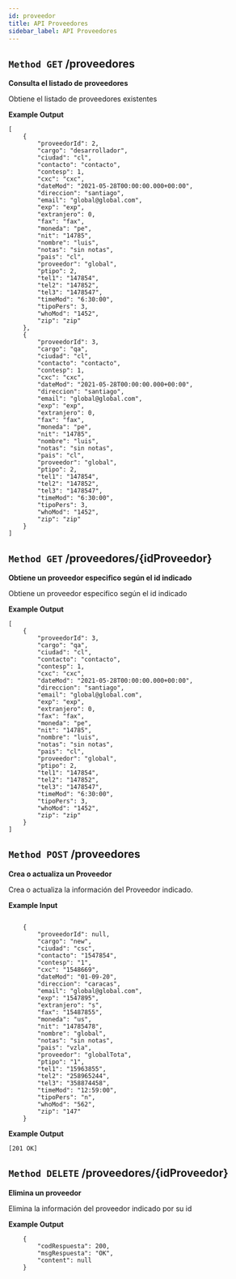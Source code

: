 ```yaml
---
id: proveedor
title: API Proveedores
sidebar_label: API Proveedores
---
```


## `Method GET` /proveedores
**Consulta el listado de proveedores**

Obtiene el listado de proveedores existentes

**Example Output**


```
[
    {
        "proveedorId": 2,
        "cargo": "desarrollador",
        "ciudad": "cl",
        "contacto": "contacto",
        "contesp": 1,
        "cxc": "cxc",
        "dateMod": "2021-05-28T00:00:00.000+00:00",
        "direccion": "santiago",
        "email": "global@global.com",
        "exp": "exp",
        "extranjero": 0,
        "fax": "fax",
        "moneda": "pe",
        "nit": "14785",
        "nombre": "luis",
        "notas": "sin notas",
        "pais": "cl",
        "proveedor": "global",
        "ptipo": 2,
        "tel1": "147854",
        "tel2": "147852",
        "tel3": "1478547",
        "timeMod": "6:30:00",
        "tipoPers": 3,
        "whoMod": "1452",
        "zip": "zip"
    },
    {
        "proveedorId": 3,
        "cargo": "qa",
        "ciudad": "cl",
        "contacto": "contacto",
        "contesp": 1,
        "cxc": "cxc",
        "dateMod": "2021-05-28T00:00:00.000+00:00",
        "direccion": "santiago",
        "email": "global@global.com",
        "exp": "exp",
        "extranjero": 0,
        "fax": "fax",
        "moneda": "pe",
        "nit": "14785",
        "nombre": "luis",
        "notas": "sin notas",
        "pais": "cl",
        "proveedor": "global",
        "ptipo": 2,
        "tel1": "147854",
        "tel2": "147852",
        "tel3": "1478547",
        "timeMod": "6:30:00",
        "tipoPers": 3,
        "whoMod": "1452",
        "zip": "zip"
    }
]
```

## `Method GET` /proveedores/{idProveedor}
**Obtiene un proveedor especifico según el id indicado**

Obtiene un proveedor especifico según el id indicado

**Example Output**


```
[
    {
        "proveedorId": 3,
        "cargo": "qa",
        "ciudad": "cl",
        "contacto": "contacto",
        "contesp": 1,
        "cxc": "cxc",
        "dateMod": "2021-05-28T00:00:00.000+00:00",
        "direccion": "santiago",
        "email": "global@global.com",
        "exp": "exp",
        "extranjero": 0,
        "fax": "fax",
        "moneda": "pe",
        "nit": "14785",
        "nombre": "luis",
        "notas": "sin notas",
        "pais": "cl",
        "proveedor": "global",
        "ptipo": 2,
        "tel1": "147854",
        "tel2": "147852",
        "tel3": "1478547",
        "timeMod": "6:30:00",
        "tipoPers": 3,
        "whoMod": "1452",
        "zip": "zip"
    }
]
```

## `Method POST` /proveedores
**Crea o actualiza un Proveedor**

Crea o actualiza la información del Proveedor indicado.

**Example Input**

```
	
    {
        "proveedorId": null,
        "cargo": "new",
        "ciudad": "csc",
        "contacto": "1547854",
        "contesp": "1",
        "cxc": "1548669",
        "dateMod": "01-09-20",
        "direccion": "caracas",
        "email": "global@global.com",
        "exp": "1547895",
        "extranjero": "s",
        "fax": "15487855",
        "moneda": "us",
        "nit": "14785478",
        "nombre": "global",
        "notas": "sin notas",
        "pais": "vzla",
        "proveedor": "globalTota",
        "ptipo": "1",
        "tel1": "15963855",
        "tel2": "258965244",
        "tel3": "358874458",
        "timeMod": "12:59:00",
        "tipoPers": "n",
        "whoMod": "562",
        "zip": "147"
    }

```

**Example Output**

```
[201 OK]
```
## `Method DELETE` /proveedores/{idProveedor}
**Elimina un proveedor**

Elimina la información del proveedor indicado por su id

**Example Output**

```
	{
		"codRespuesta": 200,
		"msgRespuesta": "OK",
		"content": null
	}
```
